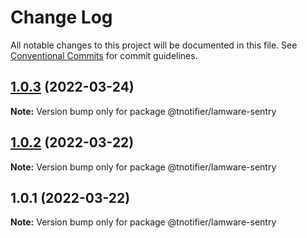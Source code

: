 # Change Log

All notable changes to this project will be documented in this file.
See [Conventional Commits](https://conventionalcommits.org) for commit guidelines.

## [1.0.3](https://github.com/tnotifier/lamware/compare/@tnotifier/lamware-sentry@1.0.2...@tnotifier/lamware-sentry@1.0.3) (2022-03-24)

**Note:** Version bump only for package @tnotifier/lamware-sentry





## [1.0.2](https://github.com/tnotifier/lamware/compare/@tnotifier/lamware-sentry@1.0.1...@tnotifier/lamware-sentry@1.0.2) (2022-03-22)

**Note:** Version bump only for package @tnotifier/lamware-sentry





## 1.0.1 (2022-03-22)

**Note:** Version bump only for package @tnotifier/lamware-sentry
